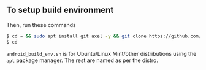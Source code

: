 ## To setup build environment

Then, run these commands

```bash
$ cd ~ && sudo apt install git axel -y && git clone https://github.com/CraftRom/scripts && cd scripts && sudo bash setup/android_build_env.sh && sudo bash setup/install_android_sdk.bash
$ cd
```

`android_build_env.sh` is for Ubuntu/Linux Mint/other distributions using the `apt` package manager.
The rest are named as per the distro.
